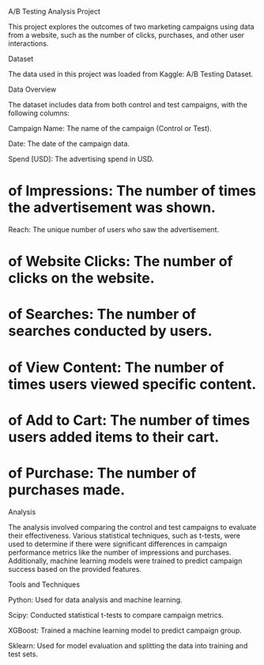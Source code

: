 A/B Testing Analysis Project

This project explores the outcomes of two marketing campaigns using data from a website, such as the number of clicks, purchases, and other user interactions.

Dataset

The data used in this project was loaded from Kaggle: A/B Testing Dataset.

Data Overview

The dataset includes data from both control and test campaigns, with the following columns:

Campaign Name: The name of the campaign (Control or Test).

Date: The date of the campaign data.

Spend [USD]: The advertising spend in USD.

# of Impressions: The number of times the advertisement was shown.

Reach: The unique number of users who saw the advertisement.

# of Website Clicks: The number of clicks on the website.

# of Searches: The number of searches conducted by users.

# of View Content: The number of times users viewed specific content.

# of Add to Cart: The number of times users added items to their cart.

# of Purchase: The number of purchases made.

Analysis

The analysis involved comparing the control and test campaigns to evaluate their effectiveness. Various statistical techniques, such as t-tests, were used to determine if there were significant differences in campaign performance metrics like the number of impressions and purchases. Additionally, machine learning models were trained to predict campaign success based on the provided features.

Tools and Techniques

Python: Used for data analysis and machine learning.

Scipy: Conducted statistical t-tests to compare campaign metrics.

XGBoost: Trained a machine learning model to predict campaign group.

Sklearn: Used for model evaluation and splitting the data into training and test sets.
